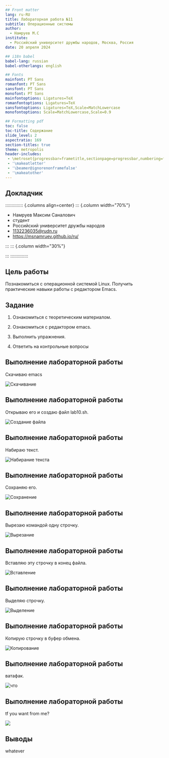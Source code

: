 ```yaml
---
## Front matter
lang: ru-RU
title: Лабораторная работа №11
subtitle: Операционные системы
author:
  - Намруев М.С
institute:
  - Российский университет дружбы народов, Москва, Россия
date: 20 апреля 2024

## i18n babel
babel-lang: russian
babel-otherlangs: english

## Fonts
mainfont: PT Sans
romanfont: PT Sans
sansfont: PT Sans
monofont: PT Sans
mainfontoptions: Ligatures=TeX
romanfontoptions: Ligatures=TeX
sansfontoptions: Ligatures=TeX,Scale=MatchLowercase
monofontoptions: Scale=MatchLowercase,Scale=0.9

## Formatting pdf
toc: false
toc-title: Содержание
slide_level: 2
aspectratio: 169
section-titles: true
theme: metropolis
header-includes:
 - \metroset{progressbar=frametitle,sectionpage=progressbar,numbering=fraction}
 - '\makeatletter'
 - '\beamer@ignorenonframefalse'
 - '\makeatother'
---
```




## Докладчик

:::::::::::::: {.columns align=center}
::: {.column width="70%"}

  * Намруев Максим Саналович
  * студент
  * Российский университет дружбы народов
  * [1132236035@rudn.ru](mailto:1132236035@rudn.ru)
  * <https://msnamruev.github.io/ru/>

:::
::: {.column width="30%"}



:::
::::::::::::::

## Цель работы

Познакомиться с операционной системой Linux. Получить практические навыки работы с редактором Emacs.

## Задание

1. Ознакомиться с теоретическим материалом.

2. Ознакомиться с редактором emacs.

3. Выполнить упражнения.

4. Ответить на контрольные вопросы

## Выполнение лабораторной работы

Скачиваю emacs 

![Скачивание](image/1.png)

## Выполнение лабораторной работы

Открываю его и создаю файл lab10.sh.

![Создание файла](image/2.png)

## Выполнение лабораторной работы

Набираю текст.

![Набирание текста](image/3.png)

## Выполнение лабораторной работы

Сохраняю его.

![Сохранение](image/4.png)

## Выполнение лабораторной работы

Вырезаю командой одну строчку.

![Вырезание](image/5.png)

## Выполнение лабораторной работы

Вставляю эту строчку в конец файла.

![Вставление](image/6.png)

## Выполнение лабораторной работы

Выделяю строчку.

![Выделение](image/7.png)

## Выполнение лабораторной работы

Копирую строчку в буфер обмена.

![Копирование](image/8.png)

## Выполнение лабораторной работы

ватафак.

![что](image/9.png)

## Выполнение лабораторной работы

tf you want from me?

![](image/sam.jpg)

## Выводы

whatever

